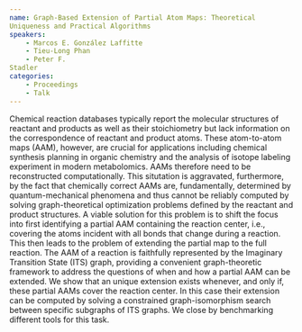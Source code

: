 ```yaml
---
name: Graph-Based Extension of Partial Atom Maps: Theoretical
Uniqueness and Practical Algorithms
speakers:
	- Marcos E. González Laffitte
	- Tieu-Long Phan
	- Peter F.
Stadler
categories:
	- Proceedings
	- Talk
---
```


Chemical reaction databases typically report the molecular
structures of reactant and products as well as their
stoichiometry but lack information on the correspondence of
reactant and product atoms. These atom-to-atom maps (AAM),
however, are crucial for applications including chemical
synthesis planning in organic chemistry and the analysis of
isotope labeling experiment in modern metabolomics. AAMs
therefore need to be reconstructed computationally. This
situtation is aggravated, furthermore,
by the fact that chemically correct AAMs are,
fundamentally, determined by quantum-mechanical phenomena
and thus cannot be reliably computed by solving
graph-theoretical optimization problems defined by the
reactant and product structures. A viable solution for this
problem is to shift the focus into first identifying a
partial AAM containing the reaction center, i.e., covering
the atoms incident
with all bonds that change during a reaction. This then
leads to the problem of extending the partial map to the
full reaction. The AAM of a reaction is faithfully
represented by the Imaginary Transition State (ITS) graph,
providing a convenient graph-theoretic framework to address
the questions of when and how a partial AAM can be
extended. We show that an unique extension exists whenever,
and only if, these partial AAMs cover the reaction center.
In this case their extension can be computed by solving a
constrained graph-isomorphism search between specific
subgraphs of ITS
graphs. We close by benchmarking different tools for this
task.